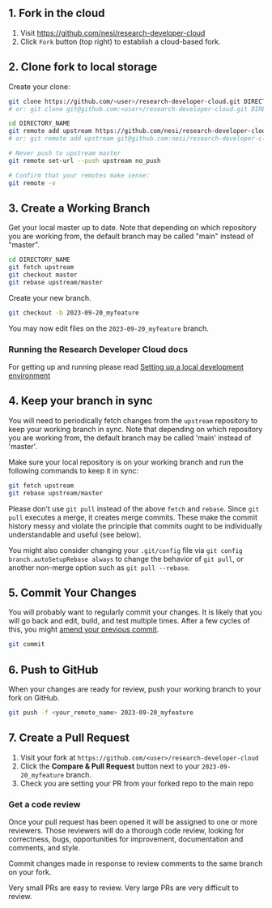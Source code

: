 ## 1. Fork in the cloud

1. Visit https://github.com/nesi/research-developer-cloud
2. Click `Fork` button (top right) to establish a cloud-based fork.

## 2. Clone fork to local storage

Create your clone:

```sh
git clone https://github.com/<user>/research-developer-cloud.git DIRECTORY_NAME
# or: git clone git@github.com:<user>/research-developer-cloud.git DIRECTORY_NAME

cd DIRECTORY_NAME
git remote add upstream https://github.com/nesi/research-developer-cloud.git
# or: git remote add upstream git@github.com:nesi/research-developer-cloud.git

# Never push to upstream master 
git remote set-url --push upstream no_push

# Confirm that your remotes make sense:
git remote -v
```

## 3. Create a Working Branch

Get your local master up to date. Note that depending on which repository you are working from,
the default branch may be called "main" instead of "master".

```sh
cd DIRECTORY_NAME
git fetch upstream
git checkout master
git rebase upstream/master
```

Create your new branch.

```sh
git checkout -b 2023-09-20_myfeature
```

You may now edit files on the `2023-09-20_myfeature` branch.

### Running the Research Developer Cloud docs

For getting up and running please read [Setting up a local development environment](local-development-environment.md)

## 4. Keep your branch in sync

You will need to periodically fetch changes from the `upstream`
repository to keep your working branch in sync. Note that depending on which repository you are working from,
the default branch may be called 'main' instead of 'master'.

Make sure your local repository is on your working branch and run the
following commands to keep it in sync:

```sh
git fetch upstream
git rebase upstream/master
```

Please don't use `git pull` instead of the above `fetch` and
`rebase`. Since `git pull` executes a merge, it creates merge commits. These make the commit history messy
and violate the principle that commits ought to be individually understandable
and useful (see below). 

You might also consider changing your `.git/config` file via
`git config branch.autoSetupRebase always` to change the behavior of `git pull`, or another non-merge option such as `git pull --rebase`.

## 5. Commit Your Changes

You will probably want to regularly commit your changes. It is likely that you will go back and edit,
build, and test multiple times. After a few cycles of this, you might
[amend your previous commit](https://www.w3schools.com/git/git_amend.asp).

```sh
git commit
```

## 6. Push to GitHub

When your changes are ready for review, push your working branch to
your fork on GitHub.

```sh
git push -f <your_remote_name> 2023-09-20_myfeature
```

## 7. Create a Pull Request

1. Visit your fork at `https://github.com/<user>/research-developer-cloud`
2. Click the **Compare & Pull Request** button next to your `2023-09-20_myfeature` branch.
3. Check you are setting your PR from your forked repo to the main repo

### Get a code review

Once your pull request has been opened it will be assigned to one or more
reviewers.  Those reviewers will do a thorough code review, looking for
correctness, bugs, opportunities for improvement, documentation and comments,
and style.

Commit changes made in response to review comments to the same branch on your
fork.

Very small PRs are easy to review.  Very large PRs are very difficult to review.